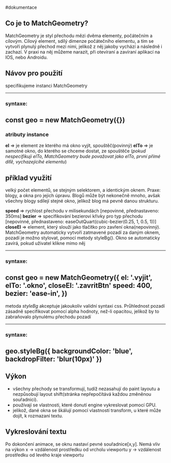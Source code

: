 #dokumentace

## Co je to MatchGeometry?
MatchGeometry je styl přechodu mězi dvěma elementy, počátečním a cílovým.
Cílový element, sdílý dimenze počátečního elementu, a tím se vytvoří plynulý přechod mezi nimi, jelikož z něj jakoby vychází a následně i zachazí.
V praxi na něj můžeme narazit, při otevíraní a zavíraní aplikací na IOS, nebo Androidu.

## Návov pro použití
specifikujeme instanci  MatchGeometry

---
### syntaxe:
const geo = new MatchGeometry({})
---

### atributy instance
**el** => je element ze kterého má okno vyjít, spouštěč(povinný)
**elTo** => je samotné okno, do kterého se chceme dostat, ze spouštěče
(*pokud nespecifikuji elTo, MatchGeometry bude považovat jako elTo, první přímé díťě, vychazejícíhé elementu*)

## příklad využití
velký počet elementů, se stejným selektorem, a identickým oknem. Praxe: blogy, a okna pro jejich úpravu. Blogů může být nekonečně
mnoho, avšak všechny blogy sdílejí stejné okno, jelikož blog má pevně danou strukturu.

**speed** => rychlost přechodu v milisekundách [nepovinné, přednastaveno: 350ms]
**bezier** => specifikování bezierovi křivky pro typ přechodu [nepovinné, přednastaveno: easeOutQuart(cubic-bezier(0.25, 1, 0.5, 1))]
**closeEl** => element, který slouží jako tlačítko pro zavření okna(nepovinný). MatchGeometry automaticky vytvoří zatmavené pozadí za daným oknem, 
pozadí je možno stylovat, pomocí metody styleBg(). Okno se automaticky zavírá, pokud uživatel klikne mimo něj

---
### syntaxe:
const geo = new MatchGeometry({
    el: '.vyjit',
    elTo: '.okno',
    closeEl: '.zavritBtn'
    speed: 400,
    bezier: 'ease-in',
})
---

metoda *styleBg* akceptuje jakoukoliv validní syntaxi css. Průhlednost pozadí zásadně specifikovat pomocí alpha hodnoty, než-li opacitou, jelikož by to 
zabraňovalo plynulému přechodu pozadí

---
### syntaxe:
geo.styleBg({
    backgroundColor: 'blue',
    backdropFilter: 'blur(10px)'
})
---

## Výkon
- všechny přechody se transformují, tudíž nezasahují do paint layoutu a nezpůsobují layout shift(stránka nepřepočítává každou změněnou souřadnici).
- používají se vlastnosti, které donutí engine vykreslovat pomocí GPU.
- jelikož, dané okna se škálují pomocí vlastností transform, u které může dojít, k rozmazaní textu.

## Vykreslování textu
Po dokončení animace, se oknu nastaví pevné souřadnice[x,y]. Nemá vliv na výkon
x -> vzdálenost prostředku od vrcholu viewportu
y -> vzdálenost prostředku od levého kraje viewportu
